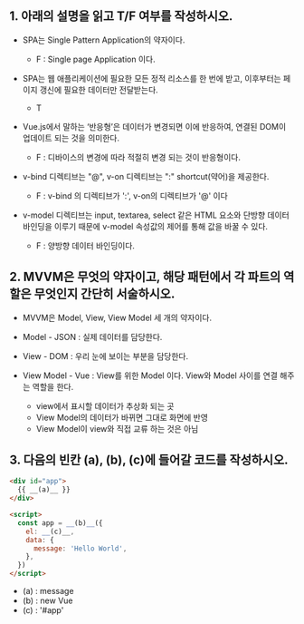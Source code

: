 ## 1. 아래의 설명을 읽고 T/F 여부를 작성하시오.


- SPA는 Single Pattern Application의 약자이다.

  - F : Single page Application 이다.

- SPA는 웹 애플리케이션에 필요한 모든 정적 리소스를 한 번에 받고,  이후부터는 페이지 갱신에 필요한 데이터만 전달받는다.

  - T

- Vue.js에서 말하는 ‘반응형’은 데이터가 변경되면 이에 반응하여, 연결된 DOM이 업데이트 되는 것을 의미한다.

  - F : 디바이스의 변경에 따라 적절히 변경 되는 것이 반응형이다.

- v-bind 디렉티브는 "@", v-on 디렉티브는 ":" shortcut(약어)을 제공한다.

  - F : v-bind 의 디렉티브가 ':', v-on의 디렉티브가 '@' 이다

- v-model 디렉티브는 input, textarea, select 같은 HTML 요소와 단방향 데이터 바인딩을 이루기 때문에 v-model 속성값의 제어를 통해 값을 바꿀 수 있다.

  - F : 양방향 데이터 바인딩이다.



## 2. MVVM은 무엇의 약자이고, 해당 패턴에서 각 파트의 역할은 무엇인지 간단히 서술하시오.

  - MVVM은 Model, View, View Model 세 개의 약자이다.

  - Model - JSON : 실제 데이터를 담당한다.
  - View - DOM : 우리 눈에 보이는 부분을 담당한다.
  - View Model - Vue : View를 위한 Model 이다. View와 Model 사이를 연결 해주는 역할을 한다.
    - view에서 표시할 데이터가 추상화 되는 곳
    - View Model의 데이터가 바뀌면 그대로 화면에 반영
    - View Model이 view와 직접 교류 하는 것은 아님



## 3. 다음의 빈칸 (a), (b), (c)에 들어갈 코드를 작성하시오.

```html
<div id="app">
  {{ __(a)__ }}
</div>

<script>
  const app = __(b)__({
    el: __(c)__,
    data: {
      message: 'Hello World',
    },
  })
</script>
```

  - (a) : message
  - (b) : new Vue
  - (c) : '#app'
